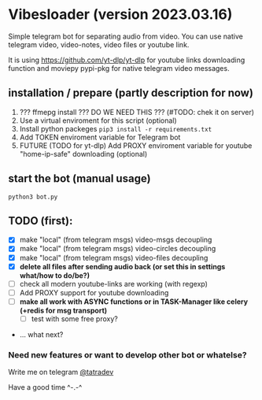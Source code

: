 # Vibesloader (version 2023.03.16)

Simple telegram bot for separating audio from video. You can use native telegram video, video-notes, video files or youtube link.

It is using https://github.com/yt-dlp/yt-dlp for youtube links downloading function and moviepy pypi-pkg for native telegram video messages.

## installation / prepare (partly description for now)

1. ??? ffmepg install ??? DO WE NEED THIS ??? (#TODO: chek it on server)
2. Use a virtual enviroment for this script (optional)
3. Install python packeges `pip3 install -r requirements.txt`
4. Add TOKEN enviroment variable for Telegram bot
5. FUTURE (TODO for yt-dlp) Add PROXY enviroment variable for youtube "home-ip-safe" downloading (optional)

## start the bot (manual usage)

`python3 bot.py`

## TODO (first):

- [x] make "local" (from telegram msgs) video-msgs decoupling
- [x] make "local" (from telegram msgs) video-circles decoupling
- [x] make "local" (from telegram msgs) video-files decoupling
- [x] **delete all files after sending audio back (or set this in settings what/how to do/be?)**
- [ ] check all modern youtube-links are working (with regexp)
- [ ] Add PROXY support for youtube downloading
- [ ] **make all work with ASYNC functions or in TASK-Manager like celery (+redis for msg transport)**
  - [ ] test with some free proxy?
- ... what next?

### Need new features or want to develop other bot or whatelse?

Write me on telegram [@tatradev](https://t.me/tatradev)

Have a good time ^-.-^

